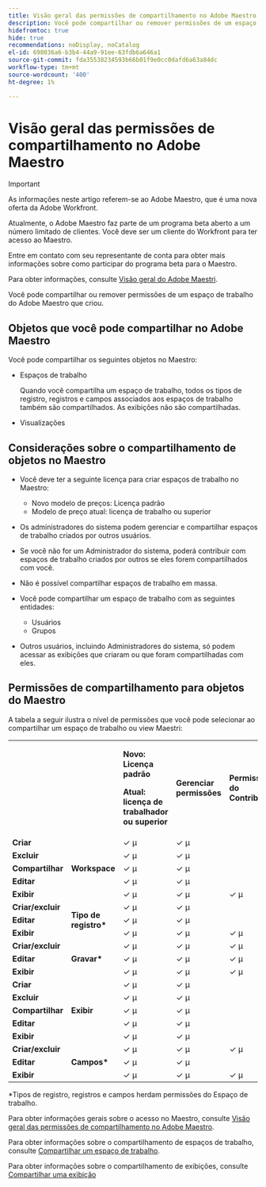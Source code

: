 ```yaml
---
title: Visão geral das permissões de compartilhamento no Adobe Maestro
description: Você pode compartilhar ou remover permissões de um espaço de trabalho do Adobe Maestro que criou.
hidefromtoc: true
hide: true
recommendations: noDisplay, noCatalog
el-id: 698036a6-b3b4-44a9-91ee-63fdb6a646a1
source-git-commit: fda35538234593b66b01f9e0cc0dafd6a63a84dc
workflow-type: tm+mt
source-wordcount: '400'
ht-degree: 1%

---
```


<!--update the metadata with real things when making this public; also update the description with something like this: Not all users in the organization have the same access and permissions to use Adobe Maestro. This article describes the levels of access that users could have to Adobe Maestro. -->

<!--over time, this article should look like this one does: https://eperienceleague.adobe.com/docs/workfront/using/basics/grant-request-object-permissions/sharing-permissions-on-objects-overview.html?lang=en-->

<!-- *********add to TOC****************-->

# Visão geral das permissões de compartilhamento no Adobe Maestro

>[!IMPORTANT]
>
>As informações neste artigo referem-se ao Adobe Maestro, que é uma nova oferta da Adobe Workfront.
>
>Atualmente, o Adobe Maestro faz parte de um programa beta aberto a um número limitado de clientes. Você deve ser um cliente do Workfront para ter acesso ao Maestro.
>
>Entre em contato com seu representante de conta para obter mais informações sobre como participar do programa beta para o Maestro.
>
>Para obter informações, consulte [Visão geral do Adobe Maestri](../maestro-overview.md).

Você pode compartilhar ou remover permissões de um espaço de trabalho do Adobe Maestro que criou.

## Objetos que você pode compartilhar no Adobe Maestro

Você pode compartilhar os seguintes objetos no Maestro:

* Espaços de trabalho

  Quando você compartilha um espaço de trabalho, todos os tipos de registro, registros e campos associados aos espaços de trabalho também são compartilhados. As exibições não são compartilhadas.

* Visualizações

## Considerações sobre o compartilhamento de objetos no Maestro

* Você deve ter a seguinte licença para criar espaços de trabalho no Maestro:

   * Novo modelo de preços: Licença padrão
   * Modelo de preço atual: licença de trabalho ou superior
* Os administradores do sistema podem gerenciar e compartilhar espaços de trabalho criados por outros usuários.
* Se você não for um Administrador do sistema, poderá contribuir com espaços de trabalho criados por outros se eles forem compartilhados com você.
* Não é possível compartilhar espaços de trabalho em massa.
* Você pode compartilhar um espaço de trabalho com as seguintes entidades:
   * Usuários
   * Grupos
* Outros usuários, incluindo Administradores do sistema, só podem acessar as exibições que criaram ou que foram compartilhadas com eles.

## Permissões de compartilhamento para objetos do Maestro

A tabela a seguir ilustra o nível de permissões que você pode selecionar ao compartilhar um espaço de trabalho ou view Maestri:

<table>
  <tr>


</td>
  </tr>
  <tr>
   <td>
   </td>
   <td>
   </td>
   <td><p><b>Novo: Licença padrão</b></p> <p><b>Atual: licença de trabalhador ou superior</b></p></strong>
   </td>
   <td><strong>Gerenciar permissões</strong>
   </td>
   <td><strong>Permissões do Contribute</strong>
   </td>
   <td><strong>Exibir permissões</strong>
   </td>
  </tr>
  <tr>
   <td><strong>Criar</strong>
   </td>
   <td rowspan="5" ><strong>Workspace</strong>
   </td>
   <td>✓ µ
   </td>
   <td>✓ µ
   </td>
   <td>
   </td>
   <td>
   </td>
  </tr>
  <tr>
   <td><strong>Excluir</strong>
   </td>
   <td>✓ µ
   </td>
   <td>✓ µ
   </td>
   <td>
   </td>
   <td>
   </td>
  </tr>
  <tr>
   <td><strong>Compartilhar</strong>
   </td>
   <td>✓ µ
   </td>
   <td>✓ µ
   </td>
   <td>
   </td>
   <td>
   </td>
  </tr>
  <tr>
   <td><strong>Editar</strong>
   </td>
   <td>✓ µ
   </td>
   <td>✓ µ
   </td>
   <td>
   </td>
   <td>
   </td>
  </tr>
  <tr>
   <td><strong>Exibir</strong>
   </td>
   <td>✓ µ
   </td>
   <td>✓ µ
   </td>
   <td>✓ µ
   </td>
   <td>✓ µ
   </td>
  </tr>
  <tr>
   <td><strong>Criar/excluir</strong>
   </td>
   <td rowspan="3" ><strong>Tipo de registro*</strong>
   </td>
   <td>✓ µ
   </td>
   <td>✓ µ
   </td>
   <td>
   </td>
   <td>
   </td>
  </tr>
  <tr>
   <td><strong>Editar</strong>
   </td>
   <td>✓ µ
   </td>
   <td>✓ µ
   </td>
   <td>
   </td>
   <td>
   </td>
  </tr>
  <tr>
   <td><strong>Exibir</strong>
   </td>
   <td>✓ µ
   </td>
   <td>✓ µ
   </td>
   <td>✓ µ
   </td>
   <td>✓ µ
   </td>
  </tr>
  <tr>
   <td><strong>Criar/excluir</strong>
   </td>
   <td rowspan="3" ><strong>Gravar*</strong>
   </td>
   <td>✓ µ
   </td>
   <td>✓ µ
   </td>
   <td>✓ µ
   </td>
   <td>
   </td>
  </tr>
  <tr>
   <td><strong>Editar</strong>
   </td>
   <td>✓ µ
   </td>
   <td>✓ µ
   </td>
   <td>✓ µ
   </td>
   <td>
   </td>
  </tr>
  <tr>
   <td><strong>Exibir</strong>
   </td>
   <td>✓ µ
   </td>
   <td>✓ µ
   </td>
   <td>✓ µ
   </td>
   <td>✓ µ
   </td>
  </tr>
  <tr>
   <tr>
   <td><strong>Criar</strong>
   </td>
   <td rowspan="5" ><strong>Exibir</strong>
   </td>
   <td>✓ µ
   </td>
   <td>✓ µ
   </td>
   <td>
   </td>
   <td>
   </td>
  </tr>
  <tr>
   <td><strong>Excluir</strong>
   </td>
   <td>✓ µ
   </td>
   <td>✓ µ
   </td>
   <td>
   </td>
   <td>
   </td>
  </tr>
  <tr>
   <td><strong>Compartilhar</strong>
   </td>
   <td>✓ µ
   </td>
   <td>✓ µ
   </td>
   <td>
   </td>
   <td>
   </td>
  </tr>
  <tr>
   <td><strong>Editar</strong>
   </td>
   <td>✓ µ
   </td>
   <td>✓ µ
   </td>
   <td>
   </td>
   <td>
   </td>
  </tr>
  <tr>
   <td><strong>Exibir</strong>
   </td>
   <td>✓ µ
   </td>
   <td>✓ µ
   </td>
   <td>
   </td>
   <td>✓ µ
   </td>
  </tr>

<tr>
   <td><strong>Criar/excluir</strong>
   </td>
   <td rowspan="3" ><strong>Campos*</strong>
   </td>
   <td>✓ µ
   </td>
   <td>✓ µ
   </td>
   <td>✓ µ
   </td>
   <td>
   </td>
  </tr>
  <tr>
   <td><strong>Editar</strong>
   </td>
   <td>✓ µ
   </td>
   <td>✓ µ
   </td>
   <td>
   </td>
   <td>
   </td>
  </tr>
  <tr>
   <td><strong>Exibir</strong>
   </td>
   <td>✓ µ
   </td>
   <td>✓ µ
   </td>
   <td>✓ µ
   </td>
   <td>✓ µ
   </td>
  </tr>



</table>

*Tipos de registro, registros e campos herdam permissões do Espaço de trabalho.

Para obter informações gerais sobre o acesso no Maestro, consulte [Visão geral das permissões de compartilhamento no Adobe Maestro](../access/sharing-permissions-overview.md).

Para obter informações sobre o compartilhamento de espaços de trabalho, consulte [Compartilhar um espaço de trabalho](/help/quicksilver/maestro/access/share-workspaces.md).

Para obter informações sobre o compartilhamento de exibições, consulte [Compartilhar uma exibição](/help/quicksilver/maestro/access/share-views.md)

